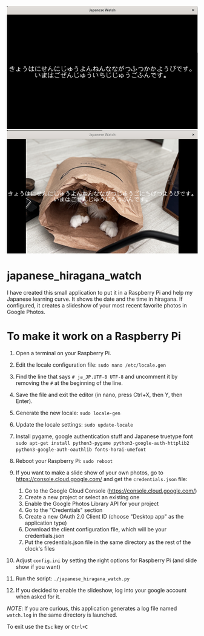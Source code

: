 ![Screenshot 1](images/Screenshot1.png)
![Screenshot 2](images/Screenshot2.png)

# japanese_hiragana_watch

I have created this small application to put it in a Raspberry Pi and help my Japanese learning curve. It shows the date and the time in hiragana.
If configured, it creates a slideshow of your most recent favorite photos in Google Photos.

# To make it work on a Raspberry Pi

1. Open a terminal on your Raspberry Pi.

2. Edit the locale configuration file:
```sudo nano /etc/locale.gen```

3. Find the line that says `# ja_JP.UTF-8 UTF-8` and uncomment it by removing the `#` at the beginning of the line.

4. Save the file and exit the editor (in nano, press Ctrl+X, then Y, then Enter).

5. Generate the new locale:
```sudo locale-gen```

6. Update the locale settings:
```sudo update-locale```

7. Install pygame, google authentication stuff and Japanese truetype font
```sudo apt-get install python3-pygame python3-google-auth-httplib2 python3-google-auth-oauthlib fonts-horai-umefont ```

8. Reboot your Raspberry Pi:
```sudo reboot```

9. If you want to make a slide show of your own photos, go to https://console.cloud.google.com/ and get the `credentials.json` file:

    1. Go to the Google Cloud Console (https://console.cloud.google.com/)
    2. Create a new project or select an existing one
    3. Enable the Google Photos Library API for your project
    4. Go to the "Credentials" section
    5. Create a new OAuth 2.0 Client ID (choose "Desktop app" as the application type)
    6. Download the client configuration file, which will be your credentials.json
    7. Put the credentials.json file in the same directory as the rest of the clock's files

10. Adjust `config.ini` by setting the right options for Raspberry Pi (and slide show if you want)

11. Run the script:
```./japanese_hiragana_watch.py```

12. If you decided to enable the slideshow, log into your google account when asked for it.

*NOTE*: If you are curious, this application generates a log file named `watch.log` in the same directory is launched.

To exit use the `Esc` key or `Ctrl+C`
